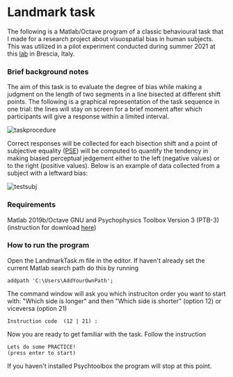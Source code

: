 # Landmark task


The following is a Matlab/Octave program of a classic behavioural task that I made for a research project about visuospatial bias in human subjects.
This was utilized in a pilot experiment conducted during summer 2021 at this [lab](http://www.cognitiveneuroscience.it/?lang=en) in Brescia, Italy.


### Brief background notes
The aim of this task is to evaluate the degree of bias while making a judgment on the length of two segments in a line bisected at different shift points. The following is a graphical representation of the task sequence in one trial: the lines will stay on screen for a brief moment after which participants will give a response within a limited interval. 

![taskprocedure](https://user-images.githubusercontent.com/104091627/164989059-44f4b481-d0e3-48aa-b3ee-d0be6ecd4912.png)

Correct responses will be collected for each bisection shift and a point of subjective equality ([PSE](https://dictionary.apa.org/point-of-subjective-equality)) will be computed to quantify the tendency in making biased perceptual jedgement either to the left (negative values) or to the right (positive values). 
Below is an example of data collected from a subject with a leftward bias:

![testsubj](https://user-images.githubusercontent.com/104091627/165067906-afe0ce7d-abbb-4971-ad0e-4e8cce617244.png)



### Requirements
Matlab 2019b/Octave GNU and Psychophysics Toolbox Version 3 (PTB-3) (instruction for download [here](http://psychtoolbox.org/download.html))

### How to run the program

Open the LandmarkTask.m file in the editor.
If haven't already set the current Matlab search path do this by running
```
addpath 'C:\Users\AddYourOwnPath'; 
```

The command window will ask you which instruciton order you want to start with: "Which side is longer" and then "Which side is shorter" (option 12) or viceversa (option 21)

```
Instruction code  (12 | 21) :
```

Now you are ready to get familiar with the task. Follow the instruction

```
Lets do some PRACTICE!
(press enter to start)
```
If you haven't installed Psychtoolbox the program will stop at this point.




